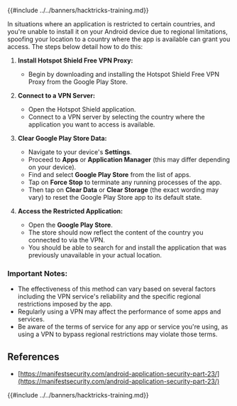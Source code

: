 {{#include ../../banners/hacktricks-training.md}}

In situations where an application is restricted to certain countries, and you're unable to install it on your Android device due to regional limitations, spoofing your location to a country where the app is available can grant you access. The steps below detail how to do this:

1. **Install Hotspot Shield Free VPN Proxy:**

   - Begin by downloading and installing the Hotspot Shield Free VPN Proxy from the Google Play Store.

2. **Connect to a VPN Server:**

   - Open the Hotspot Shield application.
   - Connect to a VPN server by selecting the country where the application you want to access is available.

3. **Clear Google Play Store Data:**

   - Navigate to your device's **Settings**.
   - Proceed to **Apps** or **Application Manager** (this may differ depending on your device).
   - Find and select **Google Play Store** from the list of apps.
   - Tap on **Force Stop** to terminate any running processes of the app.
   - Then tap on **Clear Data** or **Clear Storage** (the exact wording may vary) to reset the Google Play Store app to its default state.

4. **Access the Restricted Application:**
   - Open the **Google Play Store**.
   - The store should now reflect the content of the country you connected to via the VPN.
   - You should be able to search for and install the application that was previously unavailable in your actual location.

### Important Notes:

- The effectiveness of this method can vary based on several factors including the VPN service's reliability and the specific regional restrictions imposed by the app.
- Regularly using a VPN may affect the performance of some apps and services.
- Be aware of the terms of service for any app or service you're using, as using a VPN to bypass regional restrictions may violate those terms.

## References

- [https://manifestsecurity.com/android-application-security-part-23/](https://manifestsecurity.com/android-application-security-part-23/)

{{#include ../../banners/hacktricks-training.md}}

